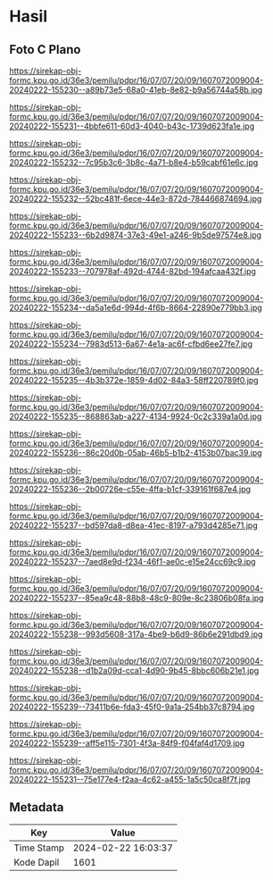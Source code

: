 # Hasil

## Foto C Plano

https://sirekap-obj-formc.kpu.go.id/36e3/pemilu/pdpr/16/07/07/20/09/1607072009004-20240222-155230--a89b73e5-68a0-41eb-8e82-b9a56744a58b.jpg

https://sirekap-obj-formc.kpu.go.id/36e3/pemilu/pdpr/16/07/07/20/09/1607072009004-20240222-155231--4bbfe611-60d3-4040-b43c-1739d623fa1e.jpg

https://sirekap-obj-formc.kpu.go.id/36e3/pemilu/pdpr/16/07/07/20/09/1607072009004-20240222-155232--7c95b3c6-3b8c-4a71-b8e4-b59cabf61e6c.jpg

https://sirekap-obj-formc.kpu.go.id/36e3/pemilu/pdpr/16/07/07/20/09/1607072009004-20240222-155232--52bc481f-6ece-44e3-872d-784466874694.jpg

https://sirekap-obj-formc.kpu.go.id/36e3/pemilu/pdpr/16/07/07/20/09/1607072009004-20240222-155233--6b2d9874-37e3-49e1-a246-9b5de97574e8.jpg

https://sirekap-obj-formc.kpu.go.id/36e3/pemilu/pdpr/16/07/07/20/09/1607072009004-20240222-155233--707978af-492d-4744-82bd-194afcaa432f.jpg

https://sirekap-obj-formc.kpu.go.id/36e3/pemilu/pdpr/16/07/07/20/09/1607072009004-20240222-155234--da5a1e6d-994d-4f6b-8664-22890e779bb3.jpg

https://sirekap-obj-formc.kpu.go.id/36e3/pemilu/pdpr/16/07/07/20/09/1607072009004-20240222-155234--7983d513-6a67-4e1a-ac6f-cfbd6ee27fe7.jpg

https://sirekap-obj-formc.kpu.go.id/36e3/pemilu/pdpr/16/07/07/20/09/1607072009004-20240222-155235--4b3b372e-1859-4d02-84a3-58ff220789f0.jpg

https://sirekap-obj-formc.kpu.go.id/36e3/pemilu/pdpr/16/07/07/20/09/1607072009004-20240222-155235--868863ab-a227-4134-9924-0c2c339a1a0d.jpg

https://sirekap-obj-formc.kpu.go.id/36e3/pemilu/pdpr/16/07/07/20/09/1607072009004-20240222-155236--86c20d0b-05ab-46b5-b1b2-4153b07bac39.jpg

https://sirekap-obj-formc.kpu.go.id/36e3/pemilu/pdpr/16/07/07/20/09/1607072009004-20240222-155236--2b00726e-c55e-4ffa-b1cf-339161f687e4.jpg

https://sirekap-obj-formc.kpu.go.id/36e3/pemilu/pdpr/16/07/07/20/09/1607072009004-20240222-155237--bd597da8-d8ea-41ec-8197-a793d4285e71.jpg

https://sirekap-obj-formc.kpu.go.id/36e3/pemilu/pdpr/16/07/07/20/09/1607072009004-20240222-155237--7aed8e9d-f234-46f1-ae0c-e15e24cc69c9.jpg

https://sirekap-obj-formc.kpu.go.id/36e3/pemilu/pdpr/16/07/07/20/09/1607072009004-20240222-155237--85ea9c48-88b8-48c9-809e-8c23806b08fa.jpg

https://sirekap-obj-formc.kpu.go.id/36e3/pemilu/pdpr/16/07/07/20/09/1607072009004-20240222-155238--993d5608-317a-4be9-b6d9-86b6e291dbd9.jpg

https://sirekap-obj-formc.kpu.go.id/36e3/pemilu/pdpr/16/07/07/20/09/1607072009004-20240222-155238--d1b2a09d-cca1-4d90-9b45-8bbc606b21e1.jpg

https://sirekap-obj-formc.kpu.go.id/36e3/pemilu/pdpr/16/07/07/20/09/1607072009004-20240222-155239--73411b6e-fda3-45f0-9a1a-254bb37c8794.jpg

https://sirekap-obj-formc.kpu.go.id/36e3/pemilu/pdpr/16/07/07/20/09/1607072009004-20240222-155239--aff5e115-7301-4f3a-84f9-f04faf4d1709.jpg

https://sirekap-obj-formc.kpu.go.id/36e3/pemilu/pdpr/16/07/07/20/09/1607072009004-20240222-155231--75e177e4-f2aa-4c62-a455-1a5c50ca8f7f.jpg


## Metadata

| Key        | Value               |
| ---------- | ------------------- |
| Time Stamp | 2024-02-22 16:03:37 |
| Kode Dapil | 1601                |



